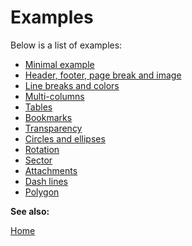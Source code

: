# Examples

Below is a list of examples:

- [Minimal example](tuto_1.md)
- [Header, footer, page break and image](tuto_2.md)
- [Line breaks and colors](tuto_3.md)
- [Multi-columns](tuto_4.md)
- [Tables](tuto_5.md)
- [Bookmarks](tuto_6.md)
- [Transparency](tuto_7.md)
- [Circles and ellipses](tuto_8.md)
- [Rotation](tuto_9.md)
- [Sector](tuto_10.md)
- [Attachments](tuto_11.md)
- [Dash lines](tuto_12.md)
- [Polygon](tuto_13.md)

**See also:**

[Home](../README.md)
